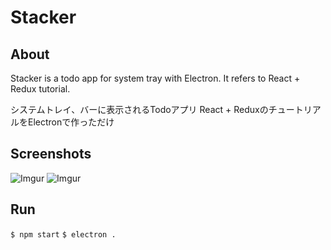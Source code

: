 # Stacker
## About
Stacker is a todo app for system tray with Electron. It refers to React + Redux tutorial.

システムトレイ、バーに表示されるTodoアプリ
React + ReduxのチュートリアルをElectronで作っただけ
## Screenshots
![Imgur](https://i.imgur.com/DIz06IJm.png)
![Imgur](https://i.imgur.com/sfrrcDYm.png)
## Run
`$ npm start`
`$ electron .`
